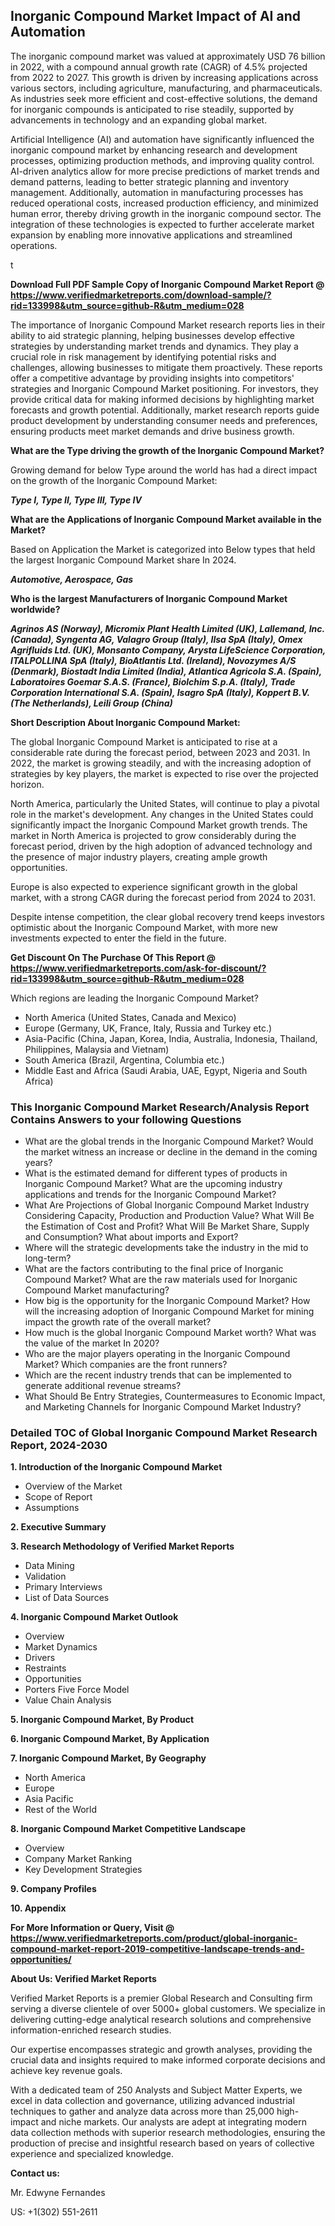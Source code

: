 <h2>Inorganic Compound Market Impact of AI and Automation</h2><p>The inorganic compound market was valued at approximately USD 76 billion in 2022, with a compound annual growth rate (CAGR) of 4.5% projected from 2022 to 2027. This growth is driven by increasing applications across various sectors, including agriculture, manufacturing, and pharmaceuticals. As industries seek more efficient and cost-effective solutions, the demand for inorganic compounds is anticipated to rise steadily, supported by advancements in technology and an expanding global market.</p><p>Artificial Intelligence (AI) and automation have significantly influenced the inorganic compound market by enhancing research and development processes, optimizing production methods, and improving quality control. AI-driven analytics allow for more precise predictions of market trends and demand patterns, leading to better strategic planning and inventory management. Additionally, automation in manufacturing processes has reduced operational costs, increased production efficiency, and minimized human error, thereby driving growth in the inorganic compound sector. The integration of these technologies is expected to further accelerate market expansion by enabling more innovative applications and streamlined operations.</p>t</p><p id="" class=""><strong>Download Full PDF Sample Copy of Inorganic Compound Market Report @ <a href="https://www.verifiedmarketreports.com/download-sample/?rid=133998&utm_source=github-R&utm_medium=028" target="_blank">https://www.verifiedmarketreports.com/download-sample/?rid=133998&utm_source=github-R&utm_medium=028</a></strong></p><p>The importance of&nbsp;Inorganic Compound Market research reports lies in their ability to aid strategic planning, helping businesses develop effective strategies by understanding market trends and dynamics. They play a crucial role in risk management by identifying potential risks and challenges, allowing businesses to mitigate them proactively. These reports offer a competitive advantage by providing insights into competitors' strategies and Inorganic Compound Market positioning. For investors, they provide critical data for making informed decisions by highlighting market forecasts and growth potential. Additionally, market research reports guide product development by understanding consumer needs and preferences, ensuring products meet market demands and drive business growth.</p><p><strong>What are the&nbsp;Type driving the growth of the Inorganic Compound Market?</strong></p><p id="" class="">Growing demand for below Type around the world has had a direct impact on the growth of the Inorganic Compound Market:</p><em><strong>Type I, Type II, Type III, Type IV</strong></em></p><strong>What are the&nbsp;Applications&nbsp;of Inorganic Compound Market available in the Market?</strong></p><p id="" class="">Based on Application the Market is categorized into Below types that held the largest Inorganic Compound Market share In 2024.</p><em><strong>Automotive, Aerospace, Gas</strong></em></p><strong>Who is the largest Manufacturers of Inorganic Compound Market worldwide?</strong></p><p><em><strong>Agrinos AS (Norway), Micromix Plant Health Limited (UK), Lallemand, Inc. (Canada), Syngenta AG, Valagro Group (Italy), Ilsa SpA (Italy), Omex Agrifluids Ltd. (UK), Monsanto Company, Arysta LifeScience Corporation, ITALPOLLINA SpA (Italy), BioAtlantis Ltd. (Ireland), Novozymes A/S (Denmark), Biostadt India Limited (India), Atlantica Agricola S.A. (Spain), Laboratoires Goemar S.A.S. (France), Biolchim S.p.A. (Italy), Trade Corporation International S.A. (Spain), Isagro SpA (Italy), Koppert B.V. (The Netherlands), Leili Group (China)</strong></em></p><p id="" class=""><strong>Short Description About Inorganic Compound Market:</strong></p><p>The global Inorganic Compound Market is anticipated to rise at a considerable rate during the forecast period, between 2023 and 2031. In 2022, the market is growing steadily, and with the increasing adoption of strategies by key players, the market is expected to rise over the projected horizon.</p><p>North America, particularly the United States, will continue to play a pivotal role in the market's development. Any changes in the United States could significantly impact the Inorganic Compound Market growth trends. The market in North America is projected to grow considerably during the forecast period, driven by the high adoption of advanced technology and the presence of major industry players, creating ample growth opportunities.</p><p>Europe is also expected to experience significant growth in the global market, with a strong CAGR during the forecast period from 2024 to 2031.</p><p>Despite intense competition, the clear global recovery trend keeps investors optimistic about the Inorganic Compound Market, with more new investments expected to enter the field in the future.</p><p id="" class=""><strong>Get Discount On The Purchase Of This Report @ <a href="https://www.verifiedmarketreports.com/ask-for-discount/?rid=133998&utm_source=github-R&utm_medium=028" target="_blank">https://www.verifiedmarketreports.com/ask-for-discount/?rid=133998&utm_source=github-R&utm_medium=028</a></strong></p>Which regions are leading the Inorganic Compound Market?</p><ul><li>North America (United States, Canada and Mexico)</li><li>Europe (Germany, UK, France, Italy, Russia and Turkey etc.)</li><li>Asia-Pacific (China, Japan, Korea, India, Australia, Indonesia, Thailand, Philippines, Malaysia and Vietnam)</li><li>South America (Brazil, Argentina, Columbia etc.)</li><li>Middle East and Africa (Saudi Arabia, UAE, Egypt, Nigeria and South Africa)</li></ul><h3 id="" class="">This Inorganic Compound Market Research/Analysis Report Contains Answers to your following Questions</h3><ul><li>What are the global trends in the Inorganic Compound Market? Would the market witness an increase or decline in the demand in the coming years?</li><li>What is the estimated demand for different types of products in Inorganic Compound Market? What are the upcoming industry applications and trends for the Inorganic Compound Market?</li><li>What Are Projections of Global Inorganic Compound Market Industry Considering Capacity, Production and Production Value? What Will Be the Estimation of Cost and Profit? What Will Be Market Share, Supply and Consumption? What about imports and Export?</li><li>Where will the strategic developments take the industry in the mid to long-term?</li><li>What are the factors contributing to the final price of Inorganic Compound Market? What are the raw materials used for Inorganic Compound Market manufacturing?</li><li>How big is the opportunity for the Inorganic Compound Market? How will the increasing adoption of Inorganic Compound Market for mining impact the growth rate of the overall market?</li><li>How much is the global Inorganic Compound Market worth? What was the value of the market In 2020?</li><li>Who are the major players operating in the Inorganic Compound Market? Which companies are the front runners?</li><li>Which are the recent industry trends that can be implemented to generate additional revenue streams?</li><li>What Should Be Entry Strategies, Countermeasures to Economic Impact, and Marketing Channels for Inorganic Compound Market Industry?</li></ul><h3 id="" class="">Detailed TOC of Global Inorganic Compound Market Research Report, 2024-2030</h3><p id="" class=""><strong>1. Introduction of the Inorganic Compound Market</strong></p><ul><li>Overview of the Market</li><li>Scope of Report</li><li>Assumptions</li></ul><p id="" class=""><strong>2. Executive Summary</strong></p><p id="" class=""><strong>3. Research Methodology of Verified Market Reports</strong></p><ul><li>Data Mining</li><li>Validation</li><li>Primary Interviews</li><li>List of Data Sources</li></ul><p id="" class=""><strong>4. Inorganic Compound Market Outlook</strong></p><ul><li>Overview</li><li>Market Dynamics</li><li>Drivers</li><li>Restraints</li><li>Opportunities</li><li>Porters Five Force Model</li><li>Value Chain Analysis</li></ul><p id="" class=""><strong>5. Inorganic Compound Market, By Product</strong></p><p id="" class=""><strong>6. Inorganic Compound Market, By Application</strong></p><p id="" class=""><strong>7. Inorganic Compound Market, By Geography</strong></p><ul><li>North America</li><li>Europe</li><li>Asia Pacific</li><li>Rest of the World</li></ul><p id="" class=""><strong>8. Inorganic Compound Market Competitive Landscape</strong></p><ul><li>Overview</li><li>Company Market Ranking</li><li>Key Development Strategies</li></ul><p id="" class=""><strong>9. Company Profiles</strong></p><p id="" class=""><strong>10. Appendix</strong></p><p id="" class=""><strong>For More Information or Query, Visit @ <a href="https://www.verifiedmarketreports.com/product/global-inorganic-compound-market-report-2019-competitive-landscape-trends-and-opportunities/" target="_blank">https://www.verifiedmarketreports.com/product/global-inorganic-compound-market-report-2019-competitive-landscape-trends-and-opportunities/</a></strong></p><p id="" class=""><strong>About Us: Verified Market Reports</strong></p><p id="" class="">Verified Market Reports is a premier Global Research and Consulting firm serving a diverse clientele of over 5000+ global customers. We specialize in delivering cutting-edge analytical research solutions and comprehensive information-enriched research studies.</p><p id="" class="">Our expertise encompasses strategic and growth analyses, providing the crucial data and insights required to make informed corporate decisions and achieve key revenue goals.</p><p id="" class="">With a dedicated team of 250 Analysts and Subject Matter Experts, we excel in data collection and governance, utilizing advanced industrial techniques to gather and analyze data across more than 25,000 high-impact and niche markets. Our analysts are adept at integrating modern data collection methods with superior research methodologies, ensuring the production of precise and insightful research based on years of collective experience and specialized knowledge.</p><p id="" class=""><strong>Contact us:</strong></p><p id="" class="">Mr. Edwyne Fernandes</p><p id="" class="">US: +1(302) 551-2611</p>